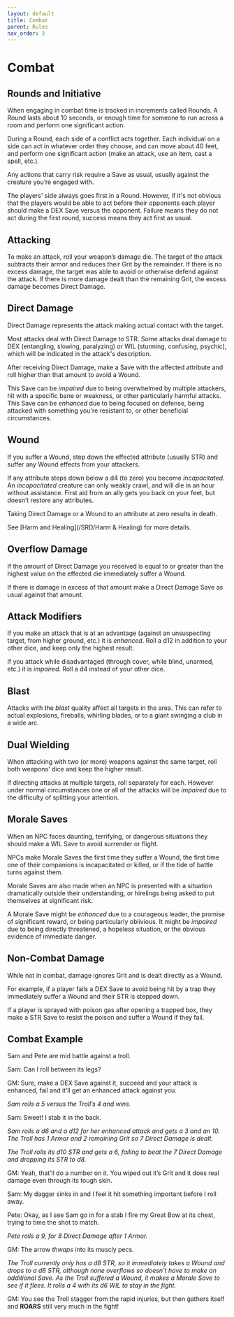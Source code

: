 ```yaml
---
layout: default
title: Combat
parent: Rules
nav_order: 3
---
```


# Combat

## Rounds and Initiative

When engaging in combat time is tracked in increments called Rounds. A Round lasts about 10 seconds, or enough time for someone to run across a room and perform one significant action.

During a Round, each side of a conflict acts together. Each individual on a side can act in whatever order they choose, and can move about 40 feet, and perform one significant action (make an attack, use an item, cast a spell, etc.). 

Any actions that carry risk require a Save as usual, usually against the creature you’re engaged with.

The players' side always goes first in a Round. However, if it's not obvious that the players would be able to act before their opponents each player should make a DEX Save versus the opponent. Failure means they do not act during the first round, success means they act first as usual.

## Attacking

To make an attack, roll your weapon’s damage die. The target of the attack subtracts their armor and reduces their Grit by the remainder. If there is no excess damage, the target was able to avoid or otherwise defend against the attack. If there is more damage dealt than the remaining Grit, the excess damage becomes Direct Damage.

## Direct Damage

Direct Damage represents the attack making actual contact with the target.

Most attacks deal with Direct Damage to STR. Some attacks deal damage to DEX (entangling, slowing, paralyzing) or WIL (stunning, confusing, psychic), which will be indicated in the attack's description.

After receiving Direct Damage, make a Save with the affected attribute and roll higher than that amount to avoid a Wound.

This Save can be *impaired* due to being overwhelmed by multiple attackers, hit with a specific bane or weakness, or other particularly harmful attacks. This Save can be *enhanced* due to being focused on defense, being attacked with something you're resistant to, or other beneficial circumstances.

## Wound

If you suffer a Wound, step down the effected attribute (usually STR) and suffer any Wound effects from your attackers.

If any attribute steps down below a d4 (to zero) you become *incapacitated*. An *incapacitated* creature can only weakly crawl, and will die in an hour without assistance. First aid from an ally gets you back on your feet, but doesn’t restore any attributes.

Taking Direct Damage or a Wound to an attribute at zero results in death.

See [Harm and Healing](/SRD/Harm & Healing) for more details.

## Overflow Damage

If the amount of Direct Damage you received is equal to or greater than the highest value on the effected die immediately suffer a Wound. 

If there is damage in excess of that amount make a Direct Damage Save as usual against that amount. 

## Attack Modifiers

If you make an attack that is at an advantage (against an unsuspecting target, from higher ground, etc.) it is *enhanced*. Roll a d12 in addition to your other dice, and keep only the highest result.

If you attack while disadvantaged (through cover, while blind, unarmed, etc.) it is *impaired*. Roll a d4 instead of your other dice.

## Blast

Attacks with the *blast* quality affect all targets in the area. This can refer to actual explosions, fireballs, whirling blades, or to a giant swinging a club in a wide arc.

## Dual Wielding

When attacking with two (or more) weapons against the same target, roll both weapons' dice and keep the higher result.

If directing attacks at multiple targets, roll separately for each. However under normal circumstances one or all of the attacks will be *impaired* due to the difficulty of splitting your attention.

## Morale Saves

When an NPC faces daunting, terrifying, or dangerous situations they should make a WIL Save to avoid surrender or flight.

NPCs make Morale Saves the first time they suffer a Wound, the first time one of their companions is incapacitated or killed, or if the tide of battle turns against them.

Morale Saves are also made when an NPC is presented with a situation dramatically outside their understanding, or hirelings being asked to put themselves at significant risk.

A Morale Save might be *enhanced* due to a courageous leader, the promise of significant reward, or being particularly oblivious. It might be *impaired* due to being directly threatened, a hopeless situation, or the obvious evidence of immediate danger.

## Non-Combat Damage

While not in combat, damage ignores Grit and is dealt directly as a Wound.

For example, if a player fails a DEX Save to avoid being hit by a trap they immediately suffer a Wound and their STR is stepped down.

If a player is sprayed with poison gas after opening a trapped box, they make a STR Save to resist the poison and suffer a Wound if they fail.


## Combat Example

Sam and Pete are mid battle against a troll.

Sam: Can I roll between its legs?

GM: Sure, make a DEX Save against it, succeed and your attack is enhanced, fail and it’ll get an enhanced attack against you.

*Sam rolls a 5 versus the Troll’s 4 and wins.*

Sam: Sweet! I stab it in the back.

*Sam rolls a d6 and a d12 for her enhanced attack and gets a 3 and an 10. The Troll has 1 Armor and 2 remaining Grit so 7 Direct Damage is dealt.*

*The Troll rolls its d10 STR and gets a 6, failing to beat the 7 Direct Damage and dropping its STR to d8.*

GM: Yeah, that’ll do a number on it. You wiped out it’s Grit and it does real damage even through its tough skin.

Sam: My dagger sinks in and I feel it hit something important before I roll away.

Pete: Okay, as I see Sam go in for a stab I fire my Great Bow at its chest, trying to time the shot to match.

*Pete rolls a 9, for 8 Direct Damage after 1 Armor.*

GM: The arrow *thwaps* into its muscly pecs.

*The Troll currently only has a d8 STR, so it immediately takes a Wound and drops to a d6 STR, although none overflows so doesn't have to make an additional Save. As the Troll suffered a Wound, it makes a Morale Save to see if it flees. It rolls a 4 with its d6 WIL to stay in the fight.*

GM: You see the Troll stagger from the rapid injuries, but then gathers itself and **ROARS** still very much in the fight!